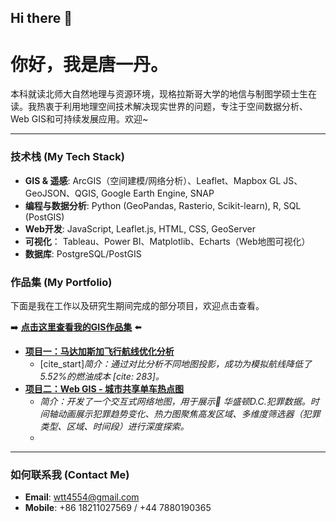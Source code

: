 ## Hi there 👋

# 你好，我是唐一丹。

本科就读北师大自然地理与资源环境，现格拉斯哥大学的地信与制图学硕士生在读。我热衷于利用地理空间技术解决现实世界的问题，专注于空间数据分析、Web GIS和可持续发展应用。欢迎~

---

### 技术栈 (My Tech Stack)

* **GIS & 遥感**: ArcGIS（空间建模/网络分析）、Leaflet、Mapbox GL JS、GeoJSON、QGIS, Google Earth Engine, SNAP
* **编程与数据分析**: Python (GeoPandas, Rasterio, Scikit-learn), R, SQL (PostGIS)
* **Web开发**: JavaScript, Leaflet.js, HTML, CSS, GeoServer
* **可视化**： Tableau、Power BI、Matplotlib、Echarts（Web地图可视化）
* **数据库**: PostgreSQL/PostGIS

### 作品集 (My Portfolio)

下面是我在工作以及研究生期间完成的部分项目，欢迎点击查看。

➡️ **[点击这里查看我的GIS作品集](https://github.com/[你的用户名]/GIS-Portfolio)** ⬅️

* **[项目一：马达加斯加飞行航线优化分析](https://github.com/[你的用户名]/GIS-Portfolio/tree/main/Madagascar-Flight-Route-Optimization)**
    * [cite_start]*简介：通过对比分析不同地图投影，成功为模拟航线降低了5.52%的燃油成本 [cite: 283]。*
* **[项目二：Web GIS - 城市共享单车热点图](...)**
    * *简介：开发了一个交互式网络地图，用于展示	华盛顿D.C.犯罪数据。时间轴动画展示犯罪趋势变化、热力图聚焦高发区域、多维度筛选器（犯罪类型、区域、时间段）进行深度探索。*
    * 
---

### 如何联系我 (Contact Me)

* **Email**: wtt4554@gmail.com
* **Mobile**: +86 18211027569 / +44 7880190365

<!--
**yiee0298/yiee0298** is a ✨ _special_ ✨ repository because its `README.md` (this file) appears on your GitHub profile.

Here are some ideas to get you started:

- 🔭 I’m currently working on ...
- 🌱 I’m currently learning ...
- 👯 I’m looking to collaborate on ...
- 🤔 I’m looking for help with ...
- 💬 Ask me about ...
- 📫 How to reach me: ...
- 😄 Pronouns: ...
- ⚡ Fun fact: ...
-->
